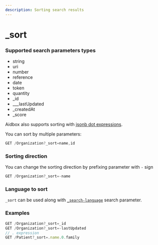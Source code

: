 ```yaml
---
description: Sorting search results
---
```


# \_sort

### Supported search parameters types

* string
* uri
* number
* reference
* date
* token
* quantity
* \_id
* _\__lastUpdated
* \_createdAt
* \_score

Aidbox also supports sorting with [jsonb dot expressions](../.-expressions.md).

You can sort by multiple parameters:

```javascript
GET /Organization?_sort=name,id
```

### Sorting direction

You can change the sorting direction by prefixing parameter with `-` sign

```javascript
GET /Organization?_sort=-name
```

### Language to sort

`_sort` can be used along with [`_search-language`](\_search-language.md#sorting) search parameter.

### Examples

```javascript
GET /Organization?_sort=_id
GET /Organization?_sort=-lastUpdated
// . expression
GET /Patient?_sort=.name.0.family
```
